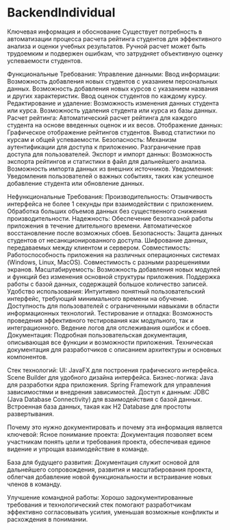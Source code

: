 # BackendIndividual

Ключевая информация и обоснование
Существует потребность в автоматизации процесса расчета рейтинга студентов для эффективного анализа и оценки учебных результатов. Ручной расчет может быть трудоемким и подвержен ошибкам, что затрудняет объективную оценку успеваемости студентов.

Функциональные Требования:
Управление данными:
Ввод информации:
Возможность добавления новых студентов с указанием персональных данных.
Возможность добавления новых курсов с указанием названия и других характеристик.
Ввод оценок студентов по каждому курсу.
Редактирование и удаление:
Возможность изменения данных студента или курса.
Возможность удаления студента или курса из базы данных.
Расчет рейтинга:
Автоматический расчет рейтинга для каждого студента на основе введенных оценок и их весов.
Отображение данных:
Графическое отображение рейтингов студентов.
Вывод статистики по курсам и общей успеваемости.
Безопасность:
Механизм аутентификации для доступа к приложению.
Разграничение прав доступа для пользователей.
Экспорт и импорт данных:
Возможность экспорта рейтингов и статистики в файл для дальнейшего анализа.
Возможность импорта данных из внешних источников.
Уведомления:
Уведомления пользователей о важных событиях, таких как успешное добавление студента или обновление данных.

Нефункциональные Требования:
Производительность:
Отзывчивость интерфейса не более 1 секунды при взаимодействии с приложением.
Обработка больших объемов данных без существенного снижения производительности.
Надежность:
Обеспечение безотказной работы приложения в течение длительного времени.
Автоматическое восстановление после возможных сбоев.
Безопасность:
Защита данных студентов от несанкционированного доступа.
Шифрование данных, передаваемых между клиентом и сервером.
Совместимость:
Работоспособность приложения на различных операционных системах (Windows, Linux, MacOS).
Совместимость с разными разрешениями экранов.
Масштабируемость:
Возможность добавления новых модулей и функций без изменения основной структуры приложения.
Поддержка работы с базой данных, содержащей большое количество записей.
Удобство использования:
Интуитивно понятный пользовательский интерфейс, требующий минимального времени на обучение.
Доступность для пользователей с ограниченными навыками в области информационных технологий.
Тестирование и отладка:
Возможность проведения эффективного тестирования как модульного, так и интеграционного.
Ведение логов для отслеживания ошибок и сбоев.
Документация:
Подробная пользовательская документация, описывающая все функции и возможности приложения.
Техническая документация для разработчиков с описанием архитектуры и основных компонентов.


Стек технологий:
UI:
JavaFX для построения графического интерфейса.
Scene Builder для удобного дизайна интерфейса.
Бизнес-логика:
Java для разработки ядра приложения.
Spring Framework для управления зависимостями и внедрения зависимостей.
Доступ к данным:
JDBC (Java Database Connectivity) для взаимодействия с базой данных.
Встроенная база данных, такая как H2 Database для простоты развертывания.

Почему это нужно документировать и почему эта информация является ключевой:
 Ясное понимание проекта:
Документация позволяет всем участникам понять цели и требования проекта, обеспечивая единое видение и упрощая взаимодействие в команде.

База для будущего развития:
Документация служит основой для дальнейшего сопровождения, развития и масштабирования проекта, облегчая добавление новой функциональности и встраивание новых членов в команду.

Улучшение командной работы:
Хорошо задокументированные требования и технологический стек помогают разработчикам эффективно согласовывать усилия, уменьшая возможные конфликты и расхождения в понимании.
